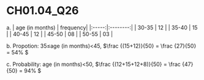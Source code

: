 # CH01.04_Q26 #

a. 
|  age (in months)  | frequency|
|:-----:|:--------:|
| 30-35 |    12    |
| 35-40 |    15    |
| 40-45 |    12    |
| 45-50 |    08    |
| 50-55 |    03    |

b. Propotion: 35≤age (in months)<45, $\frac {(15+12)}{50} = \frac {27}{50} = 54%  $

c. Probability: age (in months)<50, $\frac {(12+15+12+8)}{50} = \frac {47}{50} = 94%  $
